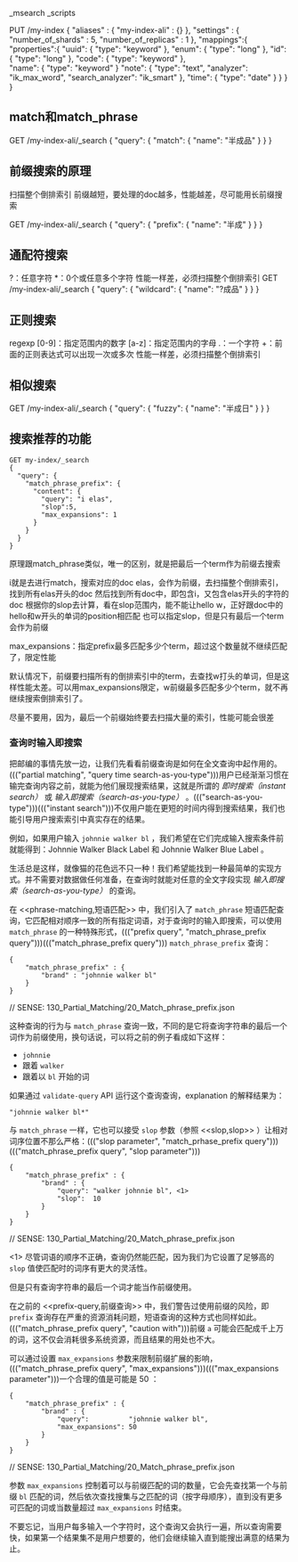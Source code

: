 _msearch
_scripts

PUT /my-index
{
  "aliases" : {
        "my-index-ali" : {}
    },
  "settings" : {
      "number_of_shards" : 5, 
      "number_of_replicas" : 1
   },
  "mappings":{
      "properties":{
        "uuid": {
          "type": "keyword"
        },
		 "enum": {
          "type": "long"
        },
        "id": {
          "type": "long"
        },
        "code": {
          "type": "keyword"
        },       
        "name": {
          "type": "keyword"
        }
		"note": {
          "type": "text",
		  "analyzer": "ik_max_word",
          "search_analyzer": "ik_smart"
        },
        "time": {
          "type": "date"
        }
      }
  }
}

## match和match_phrase
GET /my-index-ali/_search
{
  "query": { "match": { "name": "半成品" } }
}

## 前缀搜索的原理
扫描整个倒排索引
前缀越短，要处理的doc越多，性能越差，尽可能用长前缀搜索

GET /my-index-ali/_search
{
  "query": { "prefix": { "name": "半成" } }
}

## 通配符搜索
?：任意字符
*：0个或任意多个字符
性能一样差，必须扫描整个倒排索引
GET /my-index-ali/_search
{
  "query": { "wildcard": { "name": "?成品" } }
}

## 正则搜索
regexp
[0-9]：指定范围内的数字
[a-z]：指定范围内的字母
.：一个字符
+：前面的正则表达式可以出现一次或多次
性能一样差，必须扫描整个倒排索引

## 相似搜索
GET /my-index-ali/_search
{
  "query": { "fuzzy": { "name": "半成日" } }
}

## 搜索推荐的功能
```
GET my-index/_search
{
  "query": {
    "match_phrase_prefix": {
      "content": {
        "query": "i elas",
        "slop":5,
        "max_expansions": 1
      }
    }
  }
}
```
原理跟match_phrase类似，唯一的区别，就是把最后一个term作为前缀去搜索

i就是去进行match，搜索对应的doc
elas，会作为前缀，去扫描整个倒排索引，找到所有elas开头的doc
然后找到所有doc中，即包含i，又包含elas开头的字符的doc
根据你的slop去计算，看在slop范围内，能不能让hello w，正好跟doc中的hello和w开头的单词的position相匹配
也可以指定slop，但是只有最后一个term会作为前缀

max_expansions：指定prefix最多匹配多少个term，超过这个数量就不继续匹配了，限定性能

默认情况下，前缀要扫描所有的倒排索引中的term，去查找w打头的单词，但是这样性能太差。可以用max_expansions限定，w前缀最多匹配多少个term，就不再继续搜索倒排索引了。

尽量不要用，因为，最后一个前缀始终要去扫描大量的索引，性能可能会很差

### 查询时输入即搜索

把邮编的事情先放一边，让我们先看看前缀查询是如何在全文查询中起作用的。((("partial matching", "query time search-as-you-type")))用户已经渐渐习惯在输完查询内容之前，就能为他们展现搜索结果，这就是所谓的 _即时搜索（instant search）_ 或 _输入即搜索（search-as-you-type）_ 。((("search-as-you-type")))((("instant search")))不仅用户能在更短的时间内得到搜索结果，我们也能引导用户搜索索引中真实存在的结果。

例如，如果用户输入 `johnnie walker bl` ，我们希望在它们完成输入搜索条件前就能得到：Johnnie Walker Black Label 和 Johnnie Walker Blue Label 。

生活总是这样，就像猫的花色远不只一种！我们希望能找到一种最简单的实现方式。并不需要对数据做任何准备，在查询时就能对任意的全文字段实现 _输入即搜索（search-as-you-type）_ 的查询。

在 <<phrase-matching,短语匹配>> 中，我们引入了 `match_phrase` 短语匹配查询，它匹配相对顺序一致的所有指定词语，对于查询时的输入即搜索，可以使用 `match_phrase` 的一种特殊形式，((("prefix query", "match_phrase_prefix query")))((("match_phrase_prefix query"))) `match_phrase_prefix` 查询：


```
{
    "match_phrase_prefix" : {
        "brand" : "johnnie walker bl"
    }
}
```
// SENSE: 130_Partial_Matching/20_Match_phrase_prefix.json

这种查询的行为与 `match_phrase` 查询一致，不同的是它将查询字符串的最后一个词作为前缀使用，换句话说，可以将之前的例子看成如下这样：

* `johnnie`
* 跟着 `walker`
* 跟着以 `bl` 开始的词

如果通过 `validate-query` API 运行这个查询查询，explanation 的解释结果为：

    "johnnie walker bl*"

与 `match_phrase` 一样，它也可以接受 `slop` 参数（参照 <<slop,slop>> ）让相对词序位置不那么严格：((("slop parameter", "match_prhase_prefix query")))((("match_phrase_prefix query", "slop parameter")))

```
{
    "match_phrase_prefix" : {
        "brand" : {
            "query": "walker johnnie bl", <1>
            "slop":  10
        }
    }
}
```
// SENSE: 130_Partial_Matching/20_Match_phrase_prefix.json

<1> 尽管词语的顺序不正确，查询仍然能匹配，因为我们为它设置了足够高的 `slop` 值使匹配时的词序有更大的灵活性。

但是只有查询字符串的最后一个词才能当作前缀使用。

在之前的 <<prefix-query,前缀查询>> 中，我们警告过使用前缀的风险，即 `prefix` 查询存在严重的资源消耗问题，短语查询的这种方式也同样如此。((("match_phrase_prefix query", "caution with")))前缀 `a` 可能会匹配成千上万的词，这不仅会消耗很多系统资源，而且结果的用处也不大。

可以通过设置 `max_expansions` 参数来限制前缀扩展的影响，((("match_phrase_prefix query", "max_expansions")))((("max_expansions parameter")))一个合理的值是可能是 50 ：

```
{
    "match_phrase_prefix" : {
        "brand" : {
            "query":          "johnnie walker bl",
            "max_expansions": 50
        }
    }
}
```
// SENSE: 130_Partial_Matching/20_Match_phrase_prefix.json

参数 `max_expansions` 控制着可以与前缀匹配的词的数量，它会先查找第一个与前缀 `bl` 匹配的词，然后依次查找搜集与之匹配的词（按字母顺序），直到没有更多可匹配的词或当数量超过 `max_expansions` 时结束。

不要忘记，当用户每多输入一个字符时，这个查询又会执行一遍，所以查询需要快，如果第一个结果集不是用户想要的，他们会继续输入直到能搜出满意的结果为止。